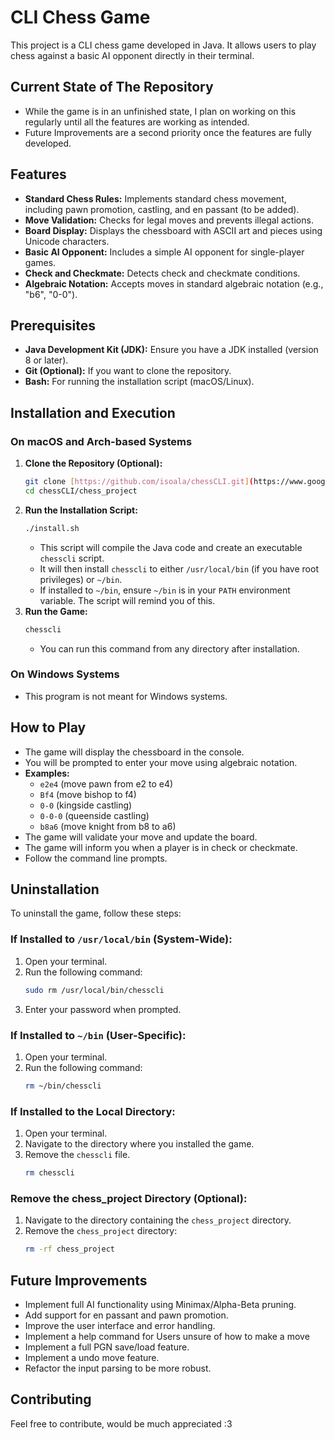# CLI Chess Game

This project is a CLI chess game developed in Java. It allows users to play chess against a basic AI opponent directly in their terminal.

## Current State of The Repository
* While the game is in an unfinished state, I plan on working on this regularly until all the features are working as intended.
* Future Improvements are a second priority once the features are fully developed.

## Features

* **Standard Chess Rules:** Implements standard chess movement, including pawn promotion, castling, and en passant (to be added).
* **Move Validation:** Checks for legal moves and prevents illegal actions.
* **Board Display:** Displays the chessboard with ASCII art and pieces using Unicode characters.
* **Basic AI Opponent:** Includes a simple AI opponent for single-player games.
* **Check and Checkmate:** Detects check and checkmate conditions.
* **Algebraic Notation:** Accepts moves in standard algebraic notation (e.g., "b6", "0-0").

## Prerequisites

* **Java Development Kit (JDK):** Ensure you have a JDK installed (version 8 or later).
* **Git (Optional):** If you want to clone the repository.
* **Bash:** For running the installation script (macOS/Linux).

## Installation and Execution

### On macOS and Arch-based Systems

1.  **Clone the Repository (Optional):**
    ```bash
    git clone [https://github.com/isoala/chessCLI.git](https://www.google.com/search?q=https://github.com/isoala/chessCLI.git)
    cd chessCLI/chess_project
    ```
2.  **Run the Installation Script:**
    ```bash
    ./install.sh
    ```
    * This script will compile the Java code and create an executable `chesscli` script.
    * It will then install `chesscli` to either `/usr/local/bin` (if you have root privileges) or `~/bin`.
    * If installed to `~/bin`, ensure `~/bin` is in your `PATH` environment variable. The script will remind you of this.
3.  **Run the Game:**
    ```bash
    chesscli
    ```
    * You can run this command from any directory after installation.

### On Windows Systems

* This program is not meant for Windows systems.

## How to Play

* The game will display the chessboard in the console.
* You will be prompted to enter your move using algebraic notation.
* **Examples:**
    * `e2e4` (move pawn from e2 to e4)
    * `Bf4` (move bishop to f4)
    * `0-0` (kingside castling)
    * `0-0-0` (queenside castling)
    * `b8a6` (move knight from b8 to a6)
* The game will validate your move and update the board.
* The game will inform you when a player is in check or checkmate.
* Follow the command line prompts.

## Uninstallation

To uninstall the game, follow these steps:

### If Installed to `/usr/local/bin` (System-Wide):

1.  Open your terminal.
2.  Run the following command:
    ```bash
    sudo rm /usr/local/bin/chesscli
    ```
3.  Enter your password when prompted.

### If Installed to `~/bin` (User-Specific):

1.  Open your terminal.
2.  Run the following command:
    ```bash
    rm ~/bin/chesscli
    ```

### If Installed to the Local Directory:

1. Open your terminal.
2. Navigate to the directory where you installed the game.
3. Remove the `chesscli` file.
    ```bash
    rm chesscli
    ```

### Remove the chess_project Directory (Optional):

1.  Navigate to the directory containing the `chess_project` directory.
2.  Remove the `chess_project` directory:
    ```bash
    rm -rf chess_project
    ```

## Future Improvements

* Implement full AI functionality using Minimax/Alpha-Beta pruning.
* Add support for en passant and pawn promotion.
* Improve the user interface and error handling.
* Implement a help command for Users unsure of how to make a move
* Implement a full PGN save/load feature.
* Implement a undo move feature.
* Refactor the input parsing to be more robust.

## Contributing

Feel free to contribute, would be much appreciated :3